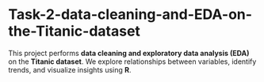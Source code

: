 # Task-2-data-cleaning-and-EDA-on-the-Titanic-dataset
This project performs **data cleaning and exploratory data analysis (EDA)** on the **Titanic dataset**.   We explore relationships between variables, identify trends, and visualize insights using **R**.
